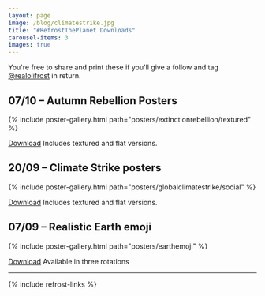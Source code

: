 ```yaml
---
layout: page
image: /blog/climatestrike.jpg
title: "#RefrostThePlanet Downloads"
carousel-items: 3
images: true
---
```


You're free to share and print these if you'll give a follow and tag [@realolifrost](http://olifro.st/links/) in return.

## 07/10 – Autumn Rebellion Posters

{% include poster-gallery.html path="posters/extinctionrebellion/textured" %}

<a class="button" href="https://minhaskamal.github.io/DownGit/#/home?url=https://github.com/olifrost/olifrost.github.io/tree/master/posters/extinctionrebellion">Download</a> Includes textured and flat versions.

## 20/09 – Climate Strike posters

{% include poster-gallery.html path="posters/globalclimatestrike/social" %}

<a class="button" href="https://minhaskamal.github.io/DownGit/#/home?url=https://github.com/olifrost/olifrost.github.io/tree/master/posters/globalclimatestrike">Download</a> Includes textured and flat versions.


## 07/09 – Realistic Earth emoji

{% include poster-gallery.html path="posters/earthemoji" %}

<a class="button" href="/realistic-earth-emoji">Download</a> Available in three rotations

---

{% include refrost-links %}
